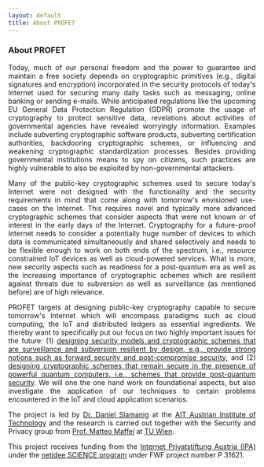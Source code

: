 ```yaml
---
layout: default
title: About PROFET
---
```


<div class="post">
	<h3 class="pageTitle">About PROFET</h3>
	<p align="justify">Today, much of our personal freedom and the power to guarantee and maintain a free society depends on cryptographic primitives (e.g., digital signatures and encryption) incorporated in the security protocols of today's Internet used for securing many daily tasks such as messaging, online banking or sending e-mails. While anticipated regulations like the upcoming EU General Data Protection Regulation (GDPR) promote the usage of cryptography to protect sensitive data, revelations about activities of governmental agencies have revealed worryingly information. Examples include subverting cryptographic software products, subverting certification authorities, backdooring cryptographic schemes, or influencing and weakening cryptographic standardization processes. Besides providing governmental institutions means to spy on citizens, such practices are highly vulnerable to also be exploited by non-governmental attackers. </p>


<p align="justify">Many of the public-key cryptographic schemes used to secure today's Internet were not designed with the functionality and the security requirements in mind that come along with tomorrow's envisioned use-cases on the Internet. This requires novel and typically more advanced cryptographic schemes that consider aspects that were not known or of interest in the early days of the Internet. Cryptography for a future-proof Internet needs to consider a potentially huge number of devices to which data is communicated simultaneously and shared selectively and needs to be flexible enough to work on both ends of the spectrum, i.e., resource constrained IoT devices as well as cloud-powered services. What is more, new security aspects such as readiness for a post-quantum era as well as the increasing importance of cryptographic schemes which are resilient against threats due to subversion as well as surveillance (as mentioned before) are of high relevance. </p>

<p align="justify">PROFET targets at designing public-key cryptography capable to secure tomorrow's Internet which will encompass paradigms such as cloud computing, the IoT and distributed ledgers as essential ingredients. We thereby want to specifically put our focus on two highly important issues for the future: (1) <u> designing security models and cryptographic schemes that are surveillance and subversion resilient by design, e.g., provide strong notions such as forward security and post-compromise security,</u> and (2) <u>designing cryptographic schemes that remain secure in the presence of powerful quantum computers, i.e., schemes that provide post-quantum security</u>. We will one the one hand work on foundational aspects, but also investigate the application of our techniques to certain problems encountered in the IoT and cloud application scenarios.</p>

<p align="justify">The project is led by <a href="https://danielslamanig.info" target="_blank">Dr. Daniel Slamanig</a> at the <a href="https://ait.ac.at" target="_blank">AIT Austrian Institute of Technology</a> and the research is carried out together with the Security and Privacy group from <a href="https://secpriv.tuwien.ac.at/team/univ_prof_matteo_maffei/" target="_blank">Prof. Matteo Maffei</a> at <a href="https://www.tuwien.ac.at/en/" target="_blank">TU Wien</a>.</p>
	
<p align="justify">This project receives funding from the <a href="https://www.nic.at/de/das-unternehmen/ipa" target="_blank">Internet Privatstiftung Austria (IPA)</a> under the <a href="https://www.netidee.at/" target="_blank">netidee SCIENCE program</a> under FWF project number P 31621.</p>

<img src="{{ '/assets/img/touring.jpg' | prepend: site.baseurl }}" alt="">

</div>

